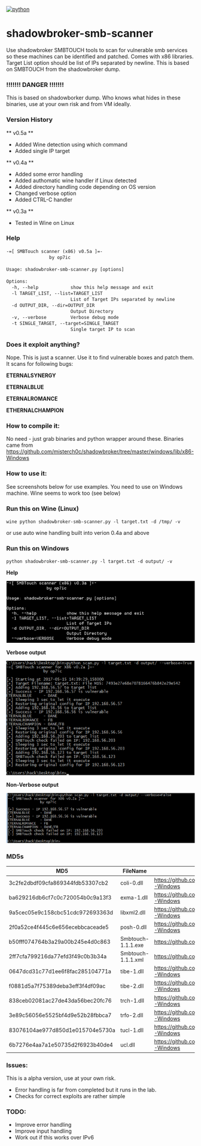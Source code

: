 [![python](https://img.shields.io/badge/python-2.7-blue.svg)](https://www.python.org/downloads/)

# shadowbroker-smb-scanner

Use shadowbroker SMBTOUCH tools to scan for vulnerable smb services so these machines can be identified and patched. Comes with x86 libraries. Target List option should be list of IPs separated by newline. This is based on SMBTOUCH from the shadowbroker dump.

### !!!!!!! DANGER !!!!!!!

This is based on shadowborker dump. Who knows what hides in these binaries, use at your own risk and from VM ideally. 

### Version History

** v0.5a **
* Added Wine detection using which command
* Added single IP target

** v0.4a **
* Added some error handling
* Added authomatic wine handler if Linux detected
* Added directory handling code depending on OS version
* Changed verbose option
* Added CTRL-C handler

** v0.3a **
* Tested in Wine on Linux

### Help

```
-=[ SMBTouch scanner (x86) v0.5a ]=-
                by op7ic

Usage: shadowbroker-smb-scanner.py [options]

Options:
  -h, --help            show this help message and exit
  -l TARGET_LIST, --list=TARGET_LIST
                        List of Target IPs separated by newline
  -d OUTPUT_DIR, --dir=OUTPUT_DIR
                        Output Directory
  -v, --verbose         Verbose debug mode
  -t SINGLE_TARGET, --target=SINGLE_TARGET
                        Single target IP to scan
```
### Does it exploit anything? 

Nope. This is just a scanner. Use it to find vulnerable boxes and patch them. It scans for following bugs: 

**ETERNALSYNERGY**

**ETERNALBLUE**

**ETERNALROMANCE**

**ETHERNALCHAMPION**


### How to compile it:

No need - just grab binaries and python wrapper around these. Binaries came from https://github.com/misterch0c/shadowbroker/tree/master/windows/lib/x86-Windows

### How to use it:

See screenshots below for use examples. You need to use on Windows machine. Wine seems to work too (see below)

### Run this on Wine (Linux)

```
wine python shadowbroker-smb-scanner.py -l target.txt -d /tmp/ -v
```
or use auto wine handling built into verion 0.4a and above

### Run this on Windows

```
python shadowbroker-smb-scanner.py -l target.txt -d output/ -v
```

**Help**

![Alt text](screenshots/help.png?raw=true "Help")

**Verbose output**

![Alt text](screenshots/Verbose-Output.png?raw=true "Verbose Output from the scanner")

**Non-Verbose output**

![Alt text](screenshots/Non-Verbose-Output.png?raw=true "Non-Verbose Output from the scanner")

### MD5s 

| MD5 | FileName | Source |
|----------------|--------|--------|
|3c2fe2dbdf09cfa869344fdb53307cb2|coli-0.dll|https://github.com/misterch0c/shadowbroker/tree/master/windows/lib/x86-Windows|
|ba629216db6cf7c0c720054b0c9a13f3|exma-1.dll|https://github.com/misterch0c/shadowbroker/tree/master/windows/lib/x86-Windows|
|9a5cec05e9c158cbc51cdc972693363d|libxml2.dll|https://github.com/misterch0c/shadowbroker/tree/master/windows/lib/x86-Windows|
|2f0a52ce4f445c6e656ecebbcaceade5|posh-0.dll|https://github.com/misterch0c/shadowbroker/tree/master/windows/lib/x86-Windows|
|b50fff074764b3a29a00b245e4d0c863|Smbtouch-1.1.1.exe|https://github.com/misterch0c/shadowbroker/tree/master/windows/touches|
|2ff7cfa799216da77efd3f49c0b3b34a|Smbtouch-1.1.1.xml|https://github.com/misterch0c/shadowbroker/tree/master/windows/touches|
|0647dcd31c77d1ee6f8fac285104771a|tibe-1.dll|https://github.com/misterch0c/shadowbroker/tree/master/windows/lib/x86-Windows|
|f0881d5a7f75389deba3eff3f4df09ac|tibe-2.dll|https://github.com/misterch0c/shadowbroker/tree/master/windows/lib/x86-Windows|
|838ceb02081ac27de43da56bec20fc76|trch-1.dll|https://github.com/misterch0c/shadowbroker/tree/master/windows/lib/x86-Windows|
|3e89c56056e5525bf4d9e52b28fbbca7|trfo-2.dll|https://github.com/misterch0c/shadowbroker/tree/master/windows/lib/x86-Windows|
|83076104ae977d850d1e015704e5730a|tucl-1.dll|https://github.com/misterch0c/shadowbroker/tree/master/windows/lib/x86-Windows|
|6b7276e4aa7a1e50735d2f6923b40de4|ucl.dll|https://github.com/misterch0c/shadowbroker/tree/master/windows/lib/x86-Windows|

### Issues:

This is a alpha version, use at your own risk.

* Error handling is far from completed but it runs in the lab.
* Checks for correct exploits are rather simple

### TODO:

* Improve error handling
* Improve input handling
* Work out if this works over IPv6 
